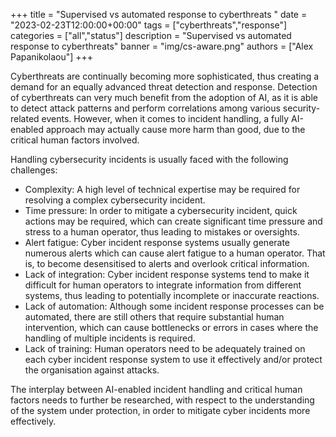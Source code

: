 +++
title = "Supervised vs automated response to cyberthreats "
date = "2023-02-23T12:00:00+00:00"
tags = ["cyberthreats","response"]
categories = ["all","status"]
description = "Supervised vs automated response to cyberthreats"
banner = "img/cs-aware.png"
authors = ["Alex Papanikolaou"]
+++


Cyberthreats are continually becoming more sophisticated, thus creating a demand for an equally advanced threat detection and response. Detection of cyberthreats can very much benefit from the adoption of AI, as it is able to detect attack patterns and perform correlations among various security-related events. However, when it comes to incident handling, a fully AI-enabled approach may actually cause more harm than good, due to the critical human factors involved.

Handling cybersecurity incidents is usually faced with the following challenges:

 - Complexity: A high level of technical expertise may be required for resolving a complex cybersecurity incident.
 - Time pressure: In order to mitigate a cybersecurity incident, quick actions may be required, which can create significant time pressure and stress to a human operator, thus leading to mistakes or oversights.
 - Alert fatigue: Cyber incident response systems usually generate numerous alerts which can cause alert fatigue to a human operator. That is, to become desensitised to alerts and overlook critical information.
 - Lack of integration: Cyber incident response systems tend to make it difficult for human operators to integrate information from different systems, thus leading to potentially incomplete or inaccurate reactions.
 - Lack of automation: Although some incident response processes can be automated, there are still others that require substantial human intervention, which can cause bottlenecks or errors in cases where the handling of multiple incidents is required.
 - Lack of training: Human operators need to be adequately trained on each cyber incident response system to use it effectively and/or protect the organisation against attacks.

The interplay between AI-enabled incident handling and critical human factors needs to further be researched, with respect to the understanding of the system under protection, in order to mitigate cyber incidents more effectively.